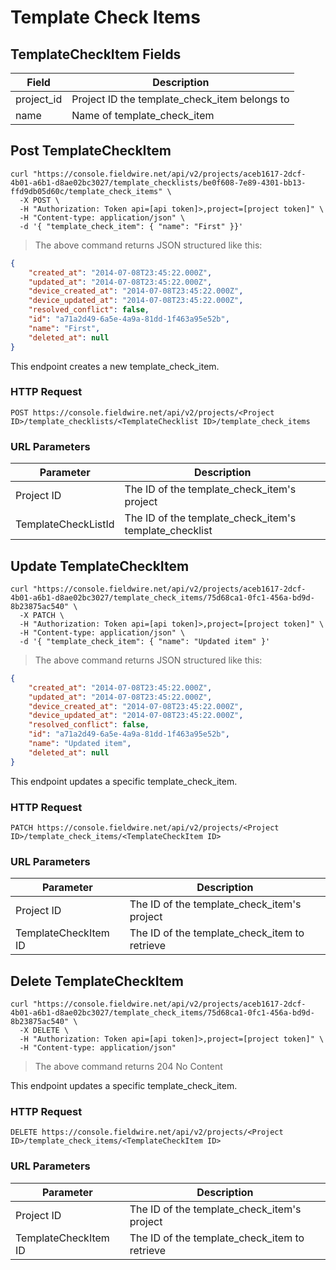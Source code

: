 # Template Check Items

## TemplateCheckItem Fields

Field | Description
--------- | -----------
project_id | Project ID the template_check_item belongs to
name | Name of template_check_item

## Post TemplateCheckItem

```shell
curl "https://console.fieldwire.net/api/v2/projects/aceb1617-2dcf-4b01-a6b1-d8ae02bc3027/template_checklists/be0f608-7e89-4301-bb13-ffd9db05d60c/template_check_items" \
  -X POST \
  -H "Authorization: Token api=[api token]>,project=[project token]" \
  -H "Content-type: application/json" \
  -d '{ "template_check_item": { "name": "First" }}'
```

> The above command returns JSON structured like this:

```json
{
    "created_at": "2014-07-08T23:45:22.000Z",
    "updated_at": "2014-07-08T23:45:22.000Z",
    "device_created_at": "2014-07-08T23:45:22.000Z",
    "device_updated_at": "2014-07-08T23:45:22.000Z",
    "resolved_conflict": false,
    "id": "a71a2d49-6a5e-4a9a-81dd-1f463a95e52b",
    "name": "First",
    "deleted_at": null
}
```

This endpoint creates a new template_check_item.

### HTTP Request

`POST https://console.fieldwire.net/api/v2/projects/<Project ID>/template_checklists/<TemplateChecklist ID>/template_check_items`

### URL Parameters

Parameter | Description
--------- | -----------
Project ID | The ID of the template_check_item's project
TemplateCheckListId | The ID of the template_check_item's template_checklist

## Update TemplateCheckItem

```shell
curl "https://console.fieldwire.net/api/v2/projects/aceb1617-2dcf-4b01-a6b1-d8ae02bc3027/template_check_items/75d68ca1-0fc1-456a-bd9d-8b23875ac540" \
  -X PATCH \
  -H "Authorization: Token api=[api token]>,project=[project token]" \
  -H "Content-type: application/json" \
  -d '{ "template_check_item": { "name": "Updated item" }'
```

> The above command returns JSON structured like this:

```json
{
    "created_at": "2014-07-08T23:45:22.000Z",
    "updated_at": "2014-07-08T23:45:22.000Z",
    "device_created_at": "2014-07-08T23:45:22.000Z",
    "device_updated_at": "2014-07-08T23:45:22.000Z",
    "resolved_conflict": false,
    "id": "a71a2d49-6a5e-4a9a-81dd-1f463a95e52b",
    "name": "Updated item",
    "deleted_at": null
}
```

This endpoint updates a specific template_check_item.

### HTTP Request

`PATCH https://console.fieldwire.net/api/v2/projects/<Project ID>/template_check_items/<TemplateCheckItem ID>`

### URL Parameters

Parameter | Description
--------- | -----------
Project ID | The ID of the template_check_item's project
TemplateCheckItem ID | The ID of the template_check_item to retrieve

## Delete TemplateCheckItem

```shell
curl "https://console.fieldwire.net/api/v2/projects/aceb1617-2dcf-4b01-a6b1-d8ae02bc3027/template_check_items/75d68ca1-0fc1-456a-bd9d-8b23875ac540" \
  -X DELETE \
  -H "Authorization: Token api=[api token]>,project=[project token]" \
  -H "Content-type: application/json"
```

> The above command returns 204 No Content

This endpoint updates a specific template_check_item.

### HTTP Request

`DELETE https://console.fieldwire.net/api/v2/projects/<Project ID>/template_check_items/<TemplateCheckItem ID>`

### URL Parameters

Parameter | Description
--------- | -----------
Project ID | The ID of the template_check_item's project
TemplateCheckItem ID | The ID of the template_check_item to retrieve
